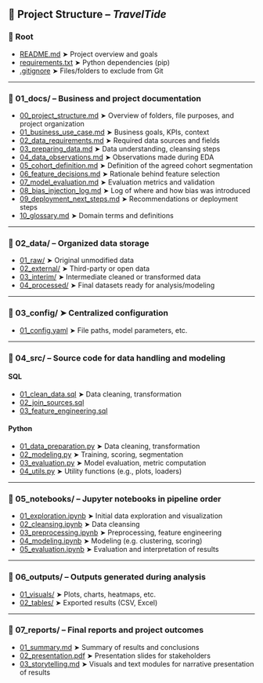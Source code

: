 ## 📁 Project Structure – *TravelTide*

### 📌 Root

- [README.md](./README.md) ➤ Project overview and goals  
- [requirements.txt](./requirements.txt) ➤ Python dependencies (pip)  
- [.gitignore](./.gitignore) ➤ Files/folders to exclude from Git  

---

### 📌 01_docs/ – Business and project documentation

- [00_project_structure.md](./01_docs/00_project_structure.md) ➤ Overview of folders, file purposes, and project organization  
- [01_business_use_case.md](./01_docs/01_business_use_case.md) ➤ Business goals, KPIs, context  
- [02_data_requirements.md](./01_docs/02_data_requirements.md) ➤ Required data sources and fields  
- [03_preparing_data.md](./01_docs/03_preparing_data.md) ➤ Data understanding, cleansing steps  
- [04_data_observations.md](./01_docs/04_data_observations.md) ➤ Observations made during EDA  
- [05_cohort_definition.md](./01_docs/05_cohort_definition.md) ➤ Definition of the agreed cohort segmentation  
- [06_feature_decisions.md](./01_docs/06_feature_decisions.md) ➤ Rationale behind feature selection  
- [07_model_evaluation.md](./01_docs/07_model_evaluation.md) ➤ Evaluation metrics and validation  
- [08_bias_injection_log.md](./01_docs/08_bias_injection_log.md) ➤ Log of where and how bias was introduced  
- [09_deployment_next_steps.md](./01_docs/09_deployment_next_steps.md) ➤ Recommendations or deployment steps  
- [10_glossary.md](./01_docs/10_glossary.md) ➤ Domain terms and definitions  

---

### 📌 02_data/ – Organized data storage

- [01_raw/](./02_data/01_raw/) ➤ Original unmodified data  
- [02_external/](./02_data/02_external/) ➤ Third-party or open data  
- [03_interim/](./02_data/03_interim/) ➤ Intermediate cleaned or transformed data  
- [04_processed/](./02_data/04_processed/) ➤ Final datasets ready for analysis/modeling  

---

### 📌 03_config/ ➤ Centralized configuration

- [01_config.yaml](./03_config/01_config.yaml) ➤ File paths, model parameters, etc.  

---

### 📌 04_src/ – Source code for data handling and modeling

#### SQL
- [01_clean_data.sql](./04_src/01_sql/01_clean_data.sql) ➤ Data cleaning, transformation  
- [02_join_sources.sql](./04_src/01_sql/02_join_sources.sql)  
- [03_feature_engineering.sql](./04_src/01_sql/03_feature_engineering.sql)  

#### Python
- [01_data_preparation.py](./04_src/02_py/01_data_preparation.py) ➤ Data cleaning, transformation  
- [02_modeling.py](./04_src/02_py/02_modeling.py) ➤ Training, scoring, segmentation  
- [03_evaluation.py](./04_src/02_py/03_evaluation.py) ➤ Model evaluation, metric computation  
- [04_utils.py](./04_src/02_py/04_utils.py) ➤ Utility functions (e.g., plots, loaders)  

---

### 📌 05_notebooks/ – Jupyter notebooks in pipeline order

- [01_exploration.ipynb](./05_notebooks/01_exploration.ipynb) ➤ Initial data exploration and visualization  
- [02_cleansing.ipynb](./05_notebooks/02_cleansing.ipynb) ➤ Data cleansing  
- [03_preprocessing.ipynb](./05_notebooks/03_preprocessing.ipynb) ➤ Preprocessing, feature engineering  
- [04_modeling.ipynb](./05_notebooks/04_modeling.ipynb) ➤ Modeling (e.g. clustering, scoring)  
- [05_evaluation.ipynb](./05_notebooks/05_evaluation.ipynb) ➤ Evaluation and interpretation of results  

---

### 📌 06_outputs/ – Outputs generated during analysis

- [01_visuals/](./06_outputs/01_visuals/) ➤ Plots, charts, heatmaps, etc.  
- [02_tables/](./06_outputs/02_tables/) ➤ Exported results (CSV, Excel)  

---

### 📌 07_reports/ – Final reports and project outcomes

- [01_summary.md](./07_reports/01_summary.md) ➤ Summary of results and conclusions  
- [02_presentation.pdf](./07_reports/02_presentation.pdf) ➤ Presentation slides for stakeholders  
- [03_storytelling.md](./07_reports/03_storytelling.md) ➤ Visuals and text modules for narrative presentation of results  
